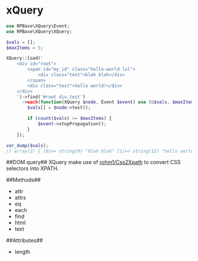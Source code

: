 xQuery
======

```php
use RPBase\XQuery\Event;
use RPBase\XQuery\XQuery;

$vals = [];
$maxItems = 5;

XQuery::load('
    <div id="root">
        <span id="my_id" class="hello-world lol">
            <div class="test">blah blah</div>
        </span>
        <div class="test">hello world!</div>
    </div>
    ')->find('#root div.test')
      ->each(function(XQuery $node, Event $event) use (&$vals, $maxItems) {
        $vals[] = $node->text();

        if (count($vals) >= $maxItems) {
            $event->stopPropagation();
        }
    });

var_dump($vals);
// array(2) { [0]=> string(9) "blah blah" [1]=> string(12) "hello world!" }
```

##DOM query##
XQuery make use of [rohm1/Css2Xpath](https://github.com/rohm1/Css2Xpath) to convert CSS selectors into XPATH.

##Methods##
 * attr
 * attrs
 * eq
 * each
 * find
 * html
 * text

##Attributes##
 * length
